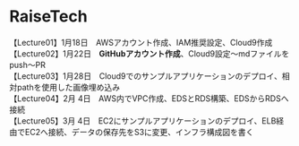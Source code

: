 # RaiseTech
【Lecture01】1月18日　AWSアカウント作成、IAM推奨設定、Cloud9作成  
【Lecture02】1月22日　**GitHubアカウント作成**、Cloud9設定～mdファイルをpush～PR  
【Lecture03】1月28日　Cloud9でのサンプルアプリケーションのデプロイ、相対pathを使用した画像埋め込み  
【Lecture04】2月 4日　AWS内でVPC作成、EDSとRDS構築、EDSからRDSへ接続  
【Lecture05】3月 4日　EC2にサンプルアプリケーションのデプロイ、ELB経由でEC2へ接続、データの保存先をS3に変更、インフラ構成図を書く
